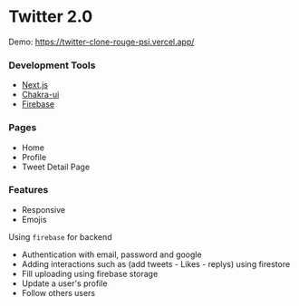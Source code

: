# Twitter 2.0

Demo: https://twitter-clone-rouge-psi.vercel.app/

### Development Tools

- [Next.js](https://nextjs.org/)
- [Chakra-ui](https://chakra-ui.com/)
- [Firebase](https://firebase.google.com/)

### Pages

- Home
- Profile
- Tweet Detail Page

### Features

- Responsive
- Emojis

Using `firebase` for backend

- Authentication with email, password and google
- Adding interactions such as (add tweets - Likes - replys) using firestore
- Fill uploading using firebase storage
- Update a user's profile
- Follow others users
